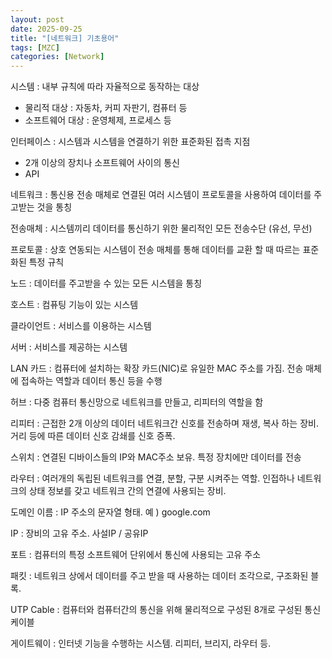 ```yaml
---
layout: post
date: 2025-09-25
title: "[네트워크] 기초용어"
tags: [MZC]
categories: [Network]
---
```


시스템 : 내부 규칙에 따라 자율적으로 동작하는 대상

- 물리적 대상 : 자동차, 커피 자판기, 컴퓨터 등
- 소프트웨어 대상 : 운영체제, 프로세스 등

인터페이스 : 시스템과 시스템을 연결하기 위한 표준화된 접촉 지점

- 2개 이상의 장치나 소프트웨어 사이의 통신
- API

네트워크 : 통신용 전송 매체로 연결된 여러 시스템이 프로토콜을 사용하여 데이터를 주고받는 것을 통칭


전송매체 : 시스템끼리 데이터를 통신하기 위한 물리적인 모든 전송수단 (유선, 무선)


프로토콜 : 상호 연동되는 시스템이 전송 매체를 통해 데이터를 교환 할 때 따르는 표준화된 특정 규칙


노드 :  데이터를 주고받을 수 있는 모든 시스템을 통칭


호스트 : 컴퓨팅 기능이 있는 시스템


클라이언트 : 서비스를 이용하는 시스템


서버 : 서비스를 제공하는 시스템


LAN 카드 : 컴퓨터에 설치하는 확장 카드(NIC)로 유일한 MAC 주소를 가짐. 전송 매체에 접속하는 역할과 데이터 통신 등을 수행 


허브 : 다중 컴퓨터 통신망으로 네트워크를 만들고, 리피터의 역할을 함


리피터 : 근접한 2개 이상의 데이터 네트워크간 신호를 전송하며 재생, 복사 하는 장비. 거리 등에 따른 데이터 신호 감쇄를 신호 증폭.


스위치 : 연결된 디바이스들의 IP와 MAC주소 보유. 특정 장치에만 데이터를 전송


라우터 : 여러개의 독립된 네트워크를 연결, 분할, 구분 시켜주는 역할. 인접하나 네트워크의 상태 정보를 갖고 네트워크 간의 연결에 사용되는 장비.


도메인 이름 : IP 주소의 문자열 형태. 예 ) google.com


IP : 장비의 고유 주소. 사설IP / 공유IP


포트 : 컴퓨터의 특정 소프트웨어 단위에서 통신에 사용되는 고유 주소


패킷 : 네트워크 상에서 데이터를 주고 받을 때 사용하는 데이터 조각으로, 구조화된 블록.


UTP Cable : 컴퓨터와 컴퓨터간의 통신을 위해 물리적으로 구성된 8개로 구성된 통신 케이블


게이트웨이 : 인터넷 기능을 수행하는 시스템. 리피터, 브리지, 라우터 등. 

